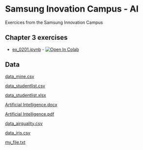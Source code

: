 # Samsung Inovation Campus - AI

Exercices from the Samsung Innovation Campus

## Chapter 3 exercises

* [ex_0201.ipynb](https://github.com/dborges14/SamsungInovationCampus_AI/blob/main/SIC_AI_Chapter.%2003_Coding%20Exercises/ex_0201.ipynb) - [![Open In Colab](https://colab.research.google.com/assets/colab-badge.svg)](https://colab.research.google.com/github/dborges14/SamsungInovationCampus_AI/blob/main/SIC_AI_Chapter.%2003_Coding%20Exercises/ex_0201.ipynb)

## Data

[data_mine.csv](https://github.com/dborges14/SamsungInovationCampus_AI/files/7890111/data_mine.csv)

[data_studentlist.csv](https://github.com/dborges14/SamsungInovationCampus_AI/files/7890112/data_studentlist.csv)

[data_studentlist.xlsx](https://github.com/dborges14/SamsungInovationCampus_AI/files/7890113/data_studentlist.xlsx)

[Artificial Intelligence.docx](https://github.com/dborges14/SamsungInovationCampus_AI/files/7890114/Artificial.Intelligence.docx)

[Artificial Intelligence.pdf](https://github.com/dborges14/SamsungInovationCampus_AI/files/7890115/Artificial.Intelligence.pdf)

[data_airquality.csv](https://github.com/dborges14/SamsungInovationCampus_AI/files/7890117/data_airquality.csv)

[data_iris.csv](https://github.com/dborges14/SamsungInovationCampus_AI/files/7890118/data_iris.csv)

[my_file.txt](https://github.com/dborges14/SamsungInovationCampus_AI/files/7890119/my_file.txt)

